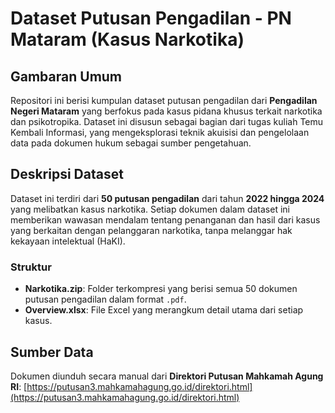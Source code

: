 # Dataset Putusan Pengadilan - PN Mataram (Kasus Narkotika)

## Gambaran Umum
Repositori ini berisi kumpulan dataset putusan pengadilan dari **Pengadilan Negeri Mataram** yang berfokus pada kasus pidana khusus terkait narkotika dan psikotropika. Dataset ini disusun sebagai bagian dari tugas kuliah Temu Kembali Informasi, yang mengeksplorasi teknik akuisisi dan pengelolaan data pada dokumen hukum sebagai sumber pengetahuan.

## Deskripsi Dataset
Dataset ini terdiri dari **50 putusan pengadilan** dari tahun **2022 hingga 2024** yang melibatkan kasus narkotika. Setiap dokumen dalam dataset ini memberikan wawasan mendalam tentang penanganan dan hasil dari kasus yang berkaitan dengan pelanggaran narkotika, tanpa melanggar hak kekayaan intelektual (HaKI).

### Struktur
- **Narkotika.zip**: Folder terkompresi yang berisi semua 50 dokumen putusan pengadilan dalam format `.pdf`.
- **Overview.xlsx**: File Excel yang merangkum detail utama dari setiap kasus.

## Sumber Data
Dokumen diunduh secara manual dari **Direktori Putusan Mahkamah Agung RI**: [https://putusan3.mahkamahagung.go.id/direktori.html](https://putusan3.mahkamahagung.go.id/direktori.html)
